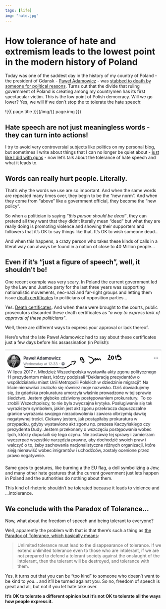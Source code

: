 ```yaml
---
tags: [life]
img: "hate.jpg"
---
```


# How tolerance of hate and extremism leads to the lowest point in the modern history of Poland

Today was one of the saddest day in the history of my country of Poland - the president of Gdansk - [Paweł Adamowicz](https://en.m.wikipedia.org/wiki/Pawe%C5%82_Adamowicz) - was [stabbed to death by someone for political reasons](https://www.bbc.co.uk/news/world-europe-46867286). Turns out that the divide that ruling government of Poland is creating among my countrymen has its first spectacular victim. This is the low point of Polish democracy. Will we go lower? Yes, we will if we don’t stop the to tolerate the hate speech:
 
<!--More-->

![{{ page.title }}](/img/{{ page.img }})

## Hate speech are not just meaningless words - they can turn into actions!

I try to avoid very controversial subjects like politics on my personal blog, but sometimes I write about things that I can no longer be quiet about - [just like I did with guns](https://sliwinski.com/guns) - now let’s talk about the tolerance of hate speech and what it leads to.

## Words can really hurt people. Literally.

That’s why the words we use are so important. And when the same words are repeated many times over, they begin to be the “new norm”. And when they come from “above” like a government official, they become the “new policy”.

So when a politician is saying *“this person should be dead”*, they can pretend all they want that they didn’t literally mean “dead” but what they are really doing is promoting violence and showing their supporters and followers that it’s OK to say things like that. It’s OK to wish someone dead...

And when this happens, a crazy person who takes these kinds of calls in a literal way can always be found in a nation of close to 40 Million people...

## Even if it’s “just a figure of speech”, well, it shouldn't be!

One recent example was very scary. In Poland the current government led by the Law and Justice party for the last three years was supporting nationalistic movements, neo-nazi and far-right groups and letting them issue [death certificates](https://wiadomosci.dziennik.pl/polityka/artykuly/588770,mlodziez-wszechpolska-akty-politycznego-zgonu-migracja-umorzenie.html) to politicians of opposition parties...

Yes. [Death certificates](http://wroclawuncut.com/2017/07/06/polish-youth-mock-up-dutkiewicz-death-certificate-in-immigration-protest/). And when these were brought to the courts, public prosecutors discarded these death certificates as *”a way to express lack of approval of these politicians”*.

Well, there are different ways to express your approval or lack thereof.

Here’s what the late Paweł Adamowicz had to say about these certificates just a few days before his assassination (in Polish): 

![How tolerance of hate and extremism leads to the lowest point in the modern history of Poland 2](/img/hate-2.jpg)

Same goes to gestures, like burning a the EU flag, a doll symbolizing a Jew, and many other hate gestures that the current government just lets happen in Poland and the authorities do nothing about them.

This kind of rhetoric shouldn’t be tolerated because it leads to violence and ...intolerance.

## We conclude with the Paradox of Tolerance...

Now, what about the freedom of speech and being tolerant to everyone?

Well, apparently the problem with that is that there’s such a thing as [the Paradox of Tolerance, which basically means](https://en.m.wikipedia.org/wiki/Paradox_of_tolerance):

> Unlimited tolerance must lead to the disappearance of tolerance. If we extend unlimited tolerance even to those who are intolerant, if we are not prepared to defend a tolerant society against the onslaught of the intolerant, then the tolerant will be destroyed, and tolerance with them.

Yes, it turns out that you can be “too kind” to someone who doesn’t want to be kind to you... and it’ll be turned against you. So no, freedom of speech is great and all, but not if you let hate take over.

**It’s OK to tolerate a different opinion but it’s not OK to tolerate all the ways how people express it.**



[n]: https://michael.gratis/nozbe
[p]: /podcast